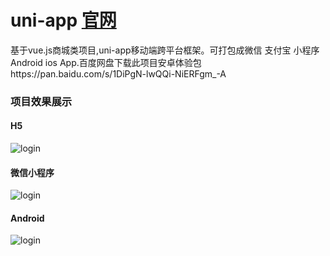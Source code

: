 # uni-app  [官网](https://uniapp.dcloud.io/)
基于vue.js商城类项目,uni-app移动端跨平台框架。可打包成微信 支付宝 小程序 Android ios App.百度网盘下载此项目安卓体验包https://pan.baidu.com/s/1DiPgN-lwQQi-NiERFgm_-A

### 项目效果展示
#### H5
![login](https://github.com/changjiapu/uni-app/blob/master/screenshots/h5.jpg)
#### 微信小程序
![login](https://github.com/changjiapu/uni-app/blob/master/screenshots/weixin.jpg)
#### Android
![login](https://github.com/changjiapu/uni-app/blob/master/screenshots/Android.jpg)
